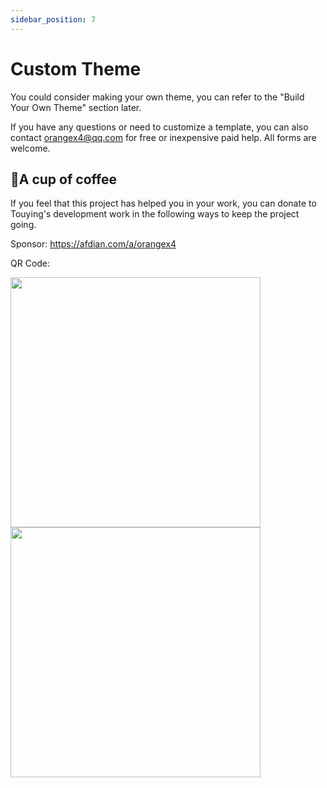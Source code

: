 ```yaml
---
sidebar_position: 7
---
```


# Custom Theme

You could consider making your own theme, you can refer to the "Build Your Own Theme" section later.

If you have any questions or need to customize a template, you can also contact orangex4@qq.com for free or inexpensive paid help. All forms are welcome.

## 🥤A cup of coffee

If you feel that this project has helped you in your work, you can donate to Touying's development work in the following ways to keep the project going.

Sponsor: https://afdian.com/a/orangex4

QR Code:

<div>
	<img src="https://github.com/user-attachments/assets/7e43742c-659d-4c19-9b85-04bfb3659d8c" height="400">
	<img src="https://github.com/user-attachments/assets/fa1a3091-0c54-4c11-9db0-7c568d13d637" height="400">
</div>
